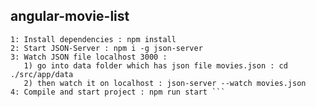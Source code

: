 ## angular-movie-list
 
``` To run this project follow below steps: 
1: Install dependencies : npm install
2: Start JSON-Server : npm i -g json-server
3: Watch JSON file localhost 3000 :
   1) go into data folder which has json file movies.json : cd ./src/app/data
   2) then watch it on localhost : json-server --watch movies.json
4: Compile and start project : npm run start ```
 
